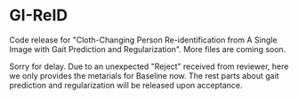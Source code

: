 # GI-ReID
Code release for "Cloth-Changing Person Re-identification from A Single Image with Gait Prediction and Regularization". More files are coming soon.


Sorry for delay. Due to an unexpected "Reject" received from reviewer, here we only provides the metarials for Baseline now. The rest parts about gait prediction and regularization will be released upon acceptance.
